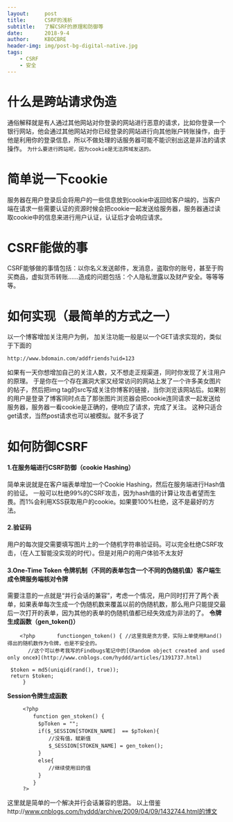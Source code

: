 ```yaml
---
layout:     post
title:      CSRF的浅析
subtitle:   了解CSRF的原理和防御等
date:       2018-9-4
author:     KBOCBRE
header-img: img/post-bg-digital-native.jpg
tags:
    - CSRF
    - 安全
---
```



# 什么是跨站请求伪造
通俗解释就是有人通过其他网站对你登录的网站进行恶意的请求，比如你登录一个银行网站，他会通过其他网站对你已经登录的网站进行向其他账户转账操作，由于他是利用你的登录信息，所以不做处理的话服务器可能不能识别出这是非法的请求操作。
`为什么要进行跨站呢，因为cookie是无法跨域发送的。`
# 简单说一下cookie
服务器在用户登录后会将用户的一些信息放到cookie中返回给客户端的，当客户端在请求一些需要认证的资源时候会把cookie一起发送给服务器，服务器通过读取cookie中的信息来进行用户认证，认证后才会响应请求。


# CSRF能做的事
CSRF能够做的事情包括：以你名义发送邮件，发消息，盗取你的账号，甚至于购买商品，虚拟货币转账……造成的问题包括：个人隐私泄露以及财产安全。等等等等。

# 如何实现（最简单的方式之一）

以一个博客增加关注用户为例，
加关注功能一般是以一个GET请求实现的，类似于下面的

```
http://www.bdomain.com/addfriends?uid=123
```
如果有一天你想增加自己的关注人数，又不想走正规渠道，同时你发现了关注用户的原理。
于是你在一个存在漏洞大家又经常访问的网站上发了一个许多美女图片的帖子，然后把img tag的src写成关注你博客的链接，当你浏览该网站后。如果别的用户是登录了博客同时点击了那张图片浏览器会把cookie连同请求一起发送给服务器，服务器一看cookie是正确的，便响应了请求，完成了关注。
这种只适合get请求，当然post请求也可以被模拟。就不多说了

# 如何防御CSRF
#### 1.在服务端进行CSRF防御（cookie Hashing）
简单来说就是在客户端表单增加一个Cookie Hashing，然后在服务端进行Hash值的验证。
一般可以杜绝99%的CSRF攻击，因为hash值的计算让攻击者望而生畏。而1%会利用XSS获取用户的cookie。如果要100%杜绝，这不是最好的方法。

#### 2.验证码
用户的每次提交需要填写图片上的一个随机字符串验证码。可以完全杜绝CSRF攻击，（在人工智能没实现的时代）。但是对用户的用户体验不太友好
#### 3.One-Time Token 令牌机制（不同的表单包含一个不同的伪随机值）客户端生成令牌服务端核对令牌
需要注意的一点就是“并行会话的兼容”，考虑一个情况，用户同时打开了两个表单，如果表单每次生成一个伪随机数来覆盖以前的伪随机数，那么用户只能提交最后一次打开的表单，因为其他的表单的伪随机值都已经失效成为非法的了。
**令牌生成函数（gen_token()）**
```
    <?php       functiongen_token() { //这里我是贪方便，实际上单使用Rand()得出的随机数作为令牌，也是不安全的。
　　　　//这个可以参考我写的Findbugs笔记中的[《Random object created and used only once》](http://www.cnblogs.com/hyddd/articles/1391737.html)          
 $token = md5(uniqid(rand(), true));     
 return $token;
     }

```
**Session令牌生成函数**
```
     <?php
     　　function gen_stoken() {
　　　　　　$pToken = "";
　　　　　　if($_SESSION[STOKEN_NAME]  == $pToken){
　　　　　　　　//没有值，赋新值
　　　　　　　　$_SESSION[STOKEN_NAME] = gen_token();
　　　　　　}    
　　　　　　else{
　　　　　　　　//继续使用旧的值
　　　　　　}
     　　}
     ?>
```
这里就是简单的一个解决并行会话兼容的思路。
以上借鉴http://www.cnblogs.com/hyddd/archive/2009/04/09/1432744.html的博文
